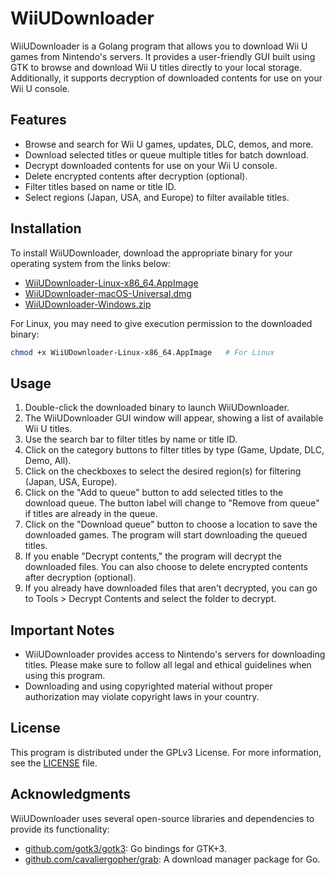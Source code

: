 # WiiUDownloader

WiiUDownloader is a Golang program that allows you to download Wii U games from Nintendo's servers. It provides a user-friendly GUI built using GTK to browse and download Wii U titles directly to your local storage. Additionally, it supports decryption of downloaded contents for use on your Wii U console.

## Features

- Browse and search for Wii U games, updates, DLC, demos, and more.
- Download selected titles or queue multiple titles for batch download.
- Decrypt downloaded contents for use on your Wii U console.
- Delete encrypted contents after decryption (optional).
- Filter titles based on name or title ID.
- Select regions (Japan, USA, and Europe) to filter available titles.

## Installation

To install WiiUDownloader, download the appropriate binary for your operating system from the links below:

- [WiiUDownloader-Linux-x86_64.AppImage](https://github.com/Xpl0itU/WiiUDownloader/releases/latest/download/WiiUDownloader-Linux-x86_64.AppImage)
- [WiiUDownloader-macOS-Universal.dmg](https://github.com/Xpl0itU/WiiUDownloader/releases/latest/download/WiiUDownloader-macOS-Universal.dmg)
- [WiiUDownloader-Windows.zip](https://github.com/Xpl0itU/WiiUDownloader/releases/latest/download/WiiUDownloader-Windows.zip)

For Linux, you may need to give execution permission to the downloaded binary:

```bash
chmod +x WiiUDownloader-Linux-x86_64.AppImage   # For Linux
```

## Usage

1. Double-click the downloaded binary to launch WiiUDownloader.
2. The WiiUDownloader GUI window will appear, showing a list of available Wii U titles.
3. Use the search bar to filter titles by name or title ID.
4. Click on the category buttons to filter titles by type (Game, Update, DLC, Demo, All).
5. Click on the checkboxes to select the desired region(s) for filtering (Japan, USA, Europe).
6. Click on the "Add to queue" button to add selected titles to the download queue. The button label will change to "Remove from queue" if titles are already in the queue.
7. Click on the "Download queue" button to choose a location to save the downloaded games. The program will start downloading the queued titles.
8. If you enable "Decrypt contents," the program will decrypt the downloaded files. You can also choose to delete encrypted contents after decryption (optional).
9. If you already have downloaded files that aren't decrypted, you can go to Tools > Decrypt Contents and select the folder to decrypt.

## Important Notes

- WiiUDownloader provides access to Nintendo's servers for downloading titles. Please make sure to follow all legal and ethical guidelines when using this program.
- Downloading and using copyrighted material without proper authorization may violate copyright laws in your country.

## License

This program is distributed under the GPLv3 License. For more information, see the [LICENSE](LICENSE) file.

## Acknowledgments

WiiUDownloader uses several open-source libraries and dependencies to provide its functionality:

- [github.com/gotk3/gotk3](https://github.com/gotk3/gotk3): Go bindings for GTK+3.
- [github.com/cavaliergopher/grab](https://github.com/cavaliergopher/grab): A download manager package for Go.

